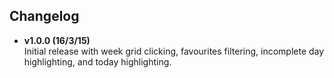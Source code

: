 ## Changelog
- **v1.0.0 (16/3/15)**  
Initial release with week grid clicking, favourites filtering, incomplete day highlighting, and today highlighting.
